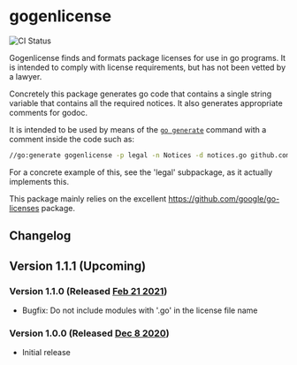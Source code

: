 # gogenlicense

![CI Status](https://github.com/tkw1536/gogenlicense/workflows/CI/badge.svg)

Gogenlicense finds and formats package licenses for use in go programs.
It is intended to comply with license requirements, but has not been vetted by a lawyer. 

Concretely this package generates go code that contains a single string variable that contains all the required notices. 
It also generates appropriate comments for godoc. 

It is intended to be used by means of the [`go generate`](https://golang.org/pkg/cmd/go/internal/generate/) command with a comment inside the code such as:

```bash
//go:generate gogenlicense -p legal -n Notices -d notices.go github.com/tkw1536/gogenlicense
```

For a concrete example of this, see the 'legal' subpackage, as it actually implements this. 

This package mainly relies on the excellent https://github.com/google/go-licenses package. 

## Changelog

## Version 1.1.1 (Upcoming)

### Version 1.1.0 (Released [Feb 21 2021](https://github.com/tkw1536/gogenlicense/releases/tag/v1.1.0))

- Bugfix: Do not include modules with '.go' in the license file name

### Version 1.0.0 (Released [Dec 8 2020](https://github.com/tkw1536/gogenlicense/releases/tag/v1.0.0))

- Initial release